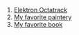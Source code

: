 1. [Elektron Octatrack](https://www.youtube.com/watch?v=yjavTXRvZBE)
2. [My favorite paintery](https://www.takeninagawa.com/en/artists/3256/)
3. [My favorite book](https://www.amazon.de/Akzeleration-IMD-Nick-Land/dp/388396350X) 
   
   
